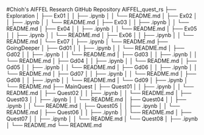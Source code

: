 #Chioh's AIFFEL Research GitHub Repository
AIFFEL_quest_rs
├── Exploration
│   ├── Ex01
│   │   ├── .ipynb
│   │   └── README.md
│   ├── Ex02
│   │   ├── .ipynb
│   │   └── README.md
│   ├── Ex03
│   │   ├── .ipynb
│   │   └── README.md
│   ├── Ex04
│   │   ├── .ipynb
│   │   └── README.md
│   ├── Ex05
│   │   ├── .ipynb
│   │   └── README.md
│   ├── Ex06
│   │   ├── .ipynb
│   │   └── README.md
│   └── Ex07
│       ├── .ipynb
│       └── README.md
├── GoingDeeper
│   ├── Gd01
│   │   ├── .ipynb
│   │   └── README.md
│   ├── Gd02
│   │   ├── .ipynb
│   │   └── README.md
│   ├── Gd03
│   │   ├── .ipynb
│   │   └── README.md
│   ├── Gd04
│   │   ├── .ipynb
│   │   └── README.md
│   ├── Gd05
│   │   ├── .ipynb
│   │   └── README.md
│   ├── Gd06
│   │   ├── .ipynb
│   │   └── README.md
│   ├── Gd07
│   │   ├── .ipynb
│   │   └── README.md
│   ├── Gd08
│   │   ├── .ipynb
│   │   └── README.md
│   └── Gd09
│       ├── .ipynb
│       └── README.md
├── MainQuest
│   ├── Quest01
│   │   ├── .ipynb
│   │   └── README.md
│   ├── Quest02
│   │   ├── .ipynb
│   │   └── README.md
│   ├── Quest03
│   │   ├── .ipynb
│   │   └── README.md
│   ├── Quest04
│   │   ├── .ipynb
│   │   └── README.md
│   ├── Quest05
│   │   ├── .ipynb
│   │   └── README.md
│   ├── Quest06
│   │   ├── .ipynb
│   │   └── README.md
│   ├── Quest07
│   │   ├── .ipynb
│   │   └── README.md
│   └── Quest08
│       ├── .ipynb
│       └── README.md
└── README.md
